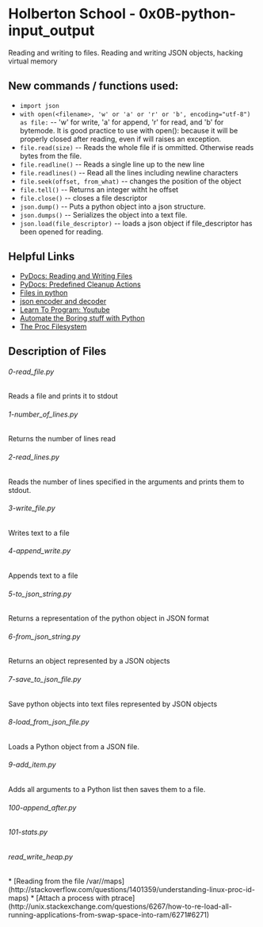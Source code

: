 # Holberton School - 0x0B-python-input_output
Reading and writing to files. Reading and writing JSON objects, hacking virtual memory

## New commands / functions used:
* ``import json``
* ``with open(<filename>, 'w' or 'a' or 'r' or 'b', encoding="utf-8") as file:`` -- 'w' for write, 'a' for append, 'r' for read, and 'b' for bytemode. It is good practice to use with open(): because it will be properly closed after reading, even if will raises an exception.
* ``file.read(size)`` -- Reads the whole file if <size> is ommitted. Otherwise reads <size> bytes from the file.
* ``file.readline()`` -- Reads a single line up to the new line
* ``file.readlines()`` -- Read all the lines including newline characters
* ``file.seek(offset, from_what)`` -- changes the position of the object
* ``file.tell()`` -- Returns an integer witht he offset
* ``file.close()`` -- closes a file descriptor
* ``json.dump()`` -- Puts a python object into a json structure.
* ``json.dumps()`` -- Serializes the object into a text file.
* ``json.load(file_descriptor)`` -- loads a json object if file_descriptor has been opened for reading.

## Helpful Links
* [PyDocs: Reading and Writing Files](https://docs.python.org/3.4/tutorial/inputoutput.html#reading-and-writing-files)
* [PyDocs: Predefined Cleanup Actions](https://docs.python.org/3.4/tutorial/errors.html#predefined-clean-up-actions)
* [Files in python](http://www.diveintopython3.net/files.html)
* [json encoder and decoder](https://docs.python.org/3.4/library/json.html)
* [Learn To Program: Youtube](https://www.youtube.com/watch?v=EukxMIsNeqU)
* [Automate the Boring stuff with Python](https://automatetheboringstuff.com/)
* [The Proc Filesystem](https://www.kernel.org/doc/Documentation/filesystems/proc.txt)

## Description of Files
<h6>0-read_file.py</h6>
Reads a file and prints it to stdout

<h6>1-number_of_lines.py</h6>
Returns the number of lines read

<h6>2-read_lines.py</h6>
Reads the number of lines specified in the arguments and prints them to stdout.

<h6>3-write_file.py</h6>
Writes text to a file

<h6>4-append_write.py</h6>
Appends text to a file

<h6>5-to_json_string.py</h6>
Returns a representation of the python object in JSON format

<h6>6-from_json_string.py</h6>
Returns an object represented by a JSON objects 

<h6>7-save_to_json_file.py</h6>
Save python objects into text files represented by JSON objects

<h6>8-load_from_json_file.py</h6>
Loads a Python object from a JSON file.

<h6>9-add_item.py</h6>
Adds all arguments to a Python list then saves them to a file.

<h6>100-append_after.py</h6>

<h6>101-stats.py</h6>

<h6>read_write_heap.py</h6>
* [Reading from the file /var/<pid>/maps](http://stackoverflow.com/questions/1401359/understanding-linux-proc-id-maps)
* [Attach a process with ptrace](http://unix.stackexchange.com/questions/6267/how-to-re-load-all-running-applications-from-swap-space-into-ram/6271#6271)
